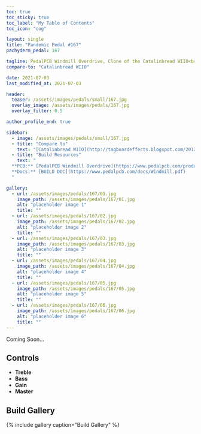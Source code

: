 ```yaml
---
toc: true
toc_sticky: true
toc_label: "My Table of Contents"
toc_icon: "cog"

layout: single
title: "Pandemic Pedal #167"
pachyderm_pedal: 167

tagline: PedalPCB Windmill Overdrive, Clone of the Catalinbread WIIO<br>"" - 
compare-to: "Catalinbread WIIO"

date: 2021-07-03
last_modified_at: 2021-07-03

header:
  teaser: /assets/images/pedals/small/167.jpg
  overlay_image: /assets/images/pedals/167.jpg
  overlay_filter: 0.5

author_profile_end: true

sidebar:
  - image: /assets/images/pedals/small/167.jpg
  - title: "Compare to"
    text: "[Catalinbread WIIO](http://tagboardeffects.blogspot.com/2012/04/catalinbread-wiio.html)"
  - title: "Build Resources"
    text: "
  **PCB:** [PedalPCB Windmill Overdrive](https://www.pedalpcb.com/product/windmill/)<br>
  **Docs:** [BUILD DOC](https://www.pedalpcb.com/docs/Windmill.pdf)
  "

gallery:
  - url: /assets/images/pedals/167/01.jpg
    image_path: /assets/images/pedals/167/01.jpg
    alt: "placeholder image 1"
    title: ""
  - url: /assets/images/pedals/167/02.jpg
    image_path: /assets/images/pedals/167/02.jpg
    alt: "placeholder image 2"
    title: ""
  - url: /assets/images/pedals/167/03.jpg
    image_path: /assets/images/pedals/167/03.jpg
    alt: "placeholder image 3"
    title: ""
  - url: /assets/images/pedals/167/04.jpg
    image_path: /assets/images/pedals/167/04.jpg
    alt: "placeholder image 4"
    title: ""
  - url: /assets/images/pedals/167/05.jpg
    image_path: /assets/images/pedals/167/05.jpg
    alt: "placeholder image 5"
    title: ""
  - url: /assets/images/pedals/167/06.jpg
    image_path: /assets/images/pedals/167/06.jpg
    alt: "placeholder image 6"
    title: ""
---
```




Coming Soon...

## Controls

* **Treble**
* **Bass**
* **Gain**
* **Master**

## Build Gallery

{% include gallery caption="Build Gallery" %}
